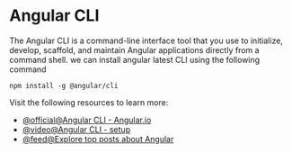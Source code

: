 # Angular CLI

The Angular CLI is a command-line interface tool that you use to initialize, develop, scaffold, and maintain Angular applications directly from a command shell. we can install angular latest CLI using the following command

`npm install -g @angular/cli`

Visit the following resources to learn more:

- [@official@Angular CLI - Angular.io](https://angular.io/cli)
- [@video@Angular CLI - setup](https://www.youtube.com/watch?v=mZnzX3J5XKI)
- [@feed@Explore top posts about Angular](https://app.daily.dev/tags/angular?ref=roadmapsh)
